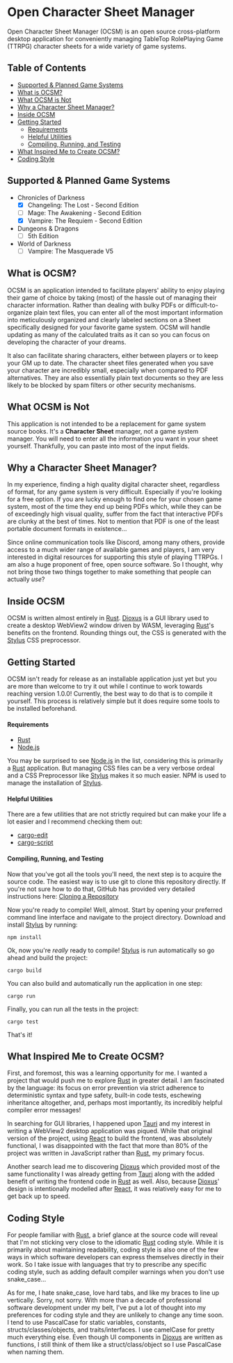 # Open Character Sheet Manager

Open Character Sheet Manager (OCSM) is an open source cross-platform desktop application for conveniently managing TableTop RolePlaying Game (TTRPG) character sheets for a wide variety of game systems.

## Table of Contents

- [Supported & Planned Game Systems](https://github.com/nemesisx00/ocsm#supported--planned-game-systems)
- [What is OCSM?](https://github.com/nemesisx00/ocsm#what-is-ocsm)
- [What OCSM is Not](https://github.com/nemesisx00/ocsm#what-ocsm-is-not)
- [Why a Character Sheet Manager?](https://github.com/nemesisx00/ocsm#why-a-character-sheet-manager)
- [Inside OCSM](https://github.com/nemesisx00/ocsm#inside-ocsm)
- [Getting Started](https://github.com/nemesisx00/ocsm#getting-started)
	- [Requirements](https://github.com/nemesisx00/ocsm#requirements)
	- [Helpful Utilities](https://github.com/nemesisx00/ocsm#helpful-utilities)
	- [Compiling, Running, and Testing](https://github.com/nemesisx00/ocsm#compiling-running-and-testing)
- [What Inspired Me to Create OCSM?](https://github.com/nemesisx00/ocsm#what-inspired-me-to-create-ocsm)
- [Coding Style](https://github.com/nemesisx00/ocsm#coding-style)

## Supported & Planned Game Systems

- Chronicles of Darkness
	- [x] Changeling: The Lost - Second Edition
	- [ ] Mage: The Awakening - Second Edition
	- [x] Vampire: The Requiem - Second Edition
- Dungeons & Dragons
	- [ ] 5th Edition
- World of Darkness
	- [ ] Vampire: The Masquerade V5

## What is OCSM?

OCSM is an application intended to facilitate players' ability to enjoy playing their game of choice by taking (most) of the hassle out of managing their character information. Rather than dealing with bulky PDFs or difficult-to-organize plain text files, you can enter all of the most important information into meticulously organized and clearly labeled sections on a Sheet specifically designed for your favorite game system. OCSM will handle updating as many of the calculated traits as it can so you can focus on developing the character of your dreams.

It also can facilitate sharing characters, either between players or to keep your GM up to date. The character sheet files generated when you save your character are incredibly small, especially when compared to PDF alternatives. They are also essentially plain text documents so they are less likely to be blocked by spam filters or other security mechanisms.

## What OCSM is Not

This application is not intended to be a replacement for game system source books. It's a **Character Sheet** manager, not a game system manager. You will need to enter all the information you want in your sheet yourself. Thankfully, you can paste into most of the input fields.

## Why a Character Sheet Manager?

In my experience, finding a high quality digital character sheet, regardless of format, for any game system is very difficult. Especially if you're looking for a free option. If you are lucky enough to find one for your chosen game system, most of the time they end up being PDFs which, while they can be of exceedingly high visual quality, suffer from the fact that interactive PDFs are clunky at the best of times. Not to mention that PDF is one of the least portable document formats in existence...

Since online communication tools like Discord, among many others, provide access to a much wider range of available games and players, I am very interested in digital resources for supporting this style of playing TTRPGs. I am also a huge proponent of free, open source software. So I thought, why not bring those two things together to make something that people can actually *use*?

## Inside OCSM

OCSM is written almost entirely in [Rust](https://www.rust-lang.org/). [Dioxus](https://dioxuslabs.com/) is a GUI library used to create a desktop WebView2 window driven by WASM, leveraging [Rust](https://www.rust-lang.org/)'s benefits on the frontend. Rounding things out, the CSS is generated with the [Stylus](https://stylus-lang.com/) CSS preprocessor.

## Getting Started

OCSM isn't ready for release as an installable application just yet but you are more than welcome to try it out while I continue to work towards reaching version 1.0.0! Currently, the best way to do that is to compile it yourself. This process is relatively simple but it does require some tools to be installed beforehand.

#### Requirements

- [Rust](https://www.rust-lang.org/)
- [Node.js](https://nodejs.org)

You may be surprised to see [Node.js](https://nodejs.org) in the list, considering this is primarily a [Rust](https://www.rust-lang.org/) application. But managing CSS files can be a very verbose ordeal and a CSS Preprocessor like [Stylus](https://stylus-lang.com/) makes it so much easier. NPM is used to manage the installation of [Stylus](https://stylus-lang.com/).

#### Helpful Utilities

There are a few utilities that are not strictly required but can make your life a lot easier and I recommend checking them out:

- [cargo-edit](https://github.com/killercup/cargo-edit)
- [cargo-script](https://github.com/DanielKeep/cargo-script)

#### Compiling, Running, and Testing

Now that you've got all the tools you'll need, the next step is to acquire the source code. The easiest way is to use git to clone this repository directly. If you're not sure how to do that, GitHub has provided very detailed instructions here: [Cloning a Repository](https://docs.github.com/en/repositories/creating-and-managing-repositories/cloning-a-repository)

Now you're ready to compile! Well, almost. Start by opening your preferred command line interface and navigate to the project directory. Download and install [Stylus](https://stylus-lang.com/) by running:
```
npm install
```

Ok, now you're *really* ready to compile! [Stylus](https://stylus-lang.com/) is run automatically so go ahead and build the project:
```
cargo build
```

You can also build and automatically run the application in one step:
```
cargo run
```

Finally, you can run all the tests in the project:
```
cargo test
```

That's it!

## What Inspired Me to Create OCSM?

First, and foremost, this was a learning opportunity for me. I wanted a project that would push me to explore [Rust](https://www.rust-lang.org/) in greater detail. I am fascinated by the language: its focus on error prevention via strict adherence to deterministic syntax and type safety, built-in code tests, eschewing inheritance altogether, and, perhaps most importantly, its incredibly helpful compiler error messages!

In searching for GUI libraries, I happened upon [Tauri](https://tauri.studio) and my interest in writing a WebView2 desktop application was piqued. While that original version of the project, using [React](https://reactjs.org) to build the frontend, was absolutely functional, I was disappointed with the fact that more than 80% of the project was written in JavaScript rather than [Rust](https://www.rust-lang.org/), my primary focus.

Another search lead me to discovering [Dioxus](https://dioxuslabs.com/) which provided most of the same functionality I was already getting from [Tauri](https://tauri.studio/) along with the added benefit of writing the frontend code in [Rust](https://www.rust-lang.org/) as well. Also, because [Dioxus](https://dioxuslabs.com/)' design is intentionally modelled after [React](https://reactjs.org), it was relatively easy for me to get back up to speed.

## Coding Style

For people familiar with [Rust](https://www.rust-lang.org/), a brief glance at the source code will reveal that I'm not sticking very close to the idiomatic [Rust](https://www.rust-lang.org/) coding style. While it is primarily about maintaining readability, coding style is also one of the few ways in which software developers can express themselves directly in their work. So I take issue with languages that try to prescribe any specific coding style, such as adding default compiler warnings when you don't use snake_case...

As for me, I hate snake_case, love hard tabs, and like my braces to line up vertically. Sorry, not sorry. With more than a decade of professional software development under my belt, I've put a lot of thought into my preferences for coding style and they are unlikely to change any time soon. I tend to use PascalCase for static variables, constants, structs/classes/objects, and traits/interfaces. I use camelCase for pretty much everything else. Even though UI components in [Dioxus](https://dioxuslabs.com/) are written as functions, I still think of them like a struct/class/object so I use PascalCase when naming them.
